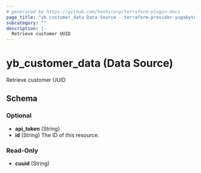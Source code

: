 ```yaml
---
# generated by https://github.com/hashicorp/terraform-plugin-docs
page_title: "yb_customer_data Data Source - terraform-provider-yugabyte-anywhere"
subcategory: ""
description: |-
  Retrieve customer UUID
---
```


# yb_customer_data (Data Source)

Retrieve customer UUID



<!-- schema generated by tfplugindocs -->
## Schema

### Optional

- **api_token** (String)
- **id** (String) The ID of this resource.

### Read-Only

- **cuuid** (String)


